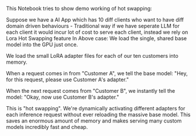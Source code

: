 This Notebook tries to show demo working of hot swapping:

Suppose we have a AI App which has 10 diff clients
who want to have diff domain driven behaviours -
Traditional way if we have seperate LLM for each client it would incur lot of cost to serve each client, instead we rely on Lora Hot Swapping feature 
In Above case:
We load the single, shared base model into the GPU just once.

We load the small LoRA adapter files for each of our ten customers into memory.

When a request comes in from "Customer A", we tell the base model: "Hey, for this request, please use Customer A's adapter."

When the next request comes from "Customer B", we instantly tell the model: "Okay, now use Customer B's adapter."

This is "hot swapping". We're dynamically activating different adapters for each inference request without ever reloading the massive base model. This saves an enormous amount of memory and makes serving many custom models incredibly fast and cheap.